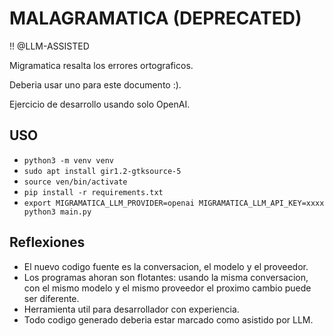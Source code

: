# MALAGRAMATICA (DEPRECATED)

!! @LLM-ASSISTED

Migramatica resalta los errores ortograficos.

Deberia usar uno para este documento :).

Ejercicio de desarrollo usando solo OpenAI.

## USO

* `python3 -m venv venv`
* `sudo apt install gir1.2-gtksource-5`
* `source ven/bin/activate`
* `pip install -r requirements.txt`
* `export MIGRAMATICA_LLM_PROVIDER=openai MIGRAMATICA_LLM_API_KEY=xxxx python3 main.py`

## Reflexiones

- El nuevo codigo fuente es la conversacion, el modelo y el proveedor.
- Los programas ahoran son flotantes: usando la misma conversacion, con el mismo modelo y el mismo proveedor el proximo cambio puede ser diferente.
- Herramienta util para desarrollador con experiencia.
- Todo codigo generado deberia estar marcado como asistido por LLM.
